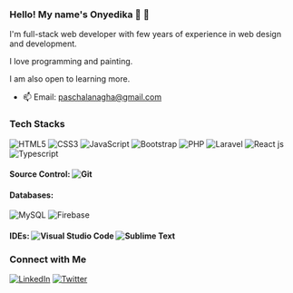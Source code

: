 ### Hello! My name's Onyedika 👋 👋

I'm full-stack web developer with few years of experience in web design and development.

I love programming and painting.

I am also open to learning more.

- 📫 Email: paschalanagha@gmail.com

### Tech Stacks

![HTML5](https://img.shields.io/badge/html5-%23E34F26.svg?style=for-the-badge&logo=html5&logoColor=white)
![CSS3](https://img.shields.io/badge/css3-%231572B6.svg?style=for-the-badge&logo=css3&logoColor=white)
![JavaScript](https://img.shields.io/badge/javascript-%23323330.svg?style=for-the-badge&logo=javascript&logoColor=%23F7DF1E)
![Bootstrap](https://img.shields.io/badge/bootstrap-%23563D7C.svg?style=for-the-badge&logo=bootstrap&logoColor=white)
![PHP](https://img.shields.io/badge/php-%23777BB4.svg?style=for-the-badge&logo=php&logoColor=white)
![Laravel](https://img.shields.io/badge/laravel-%23FF2D20.svg?style=for-the-badge&logo=laravel&logoColor=white)
![React js](https://img.shields.io/badge/-ReactJs-61DAFB?logo=react&logoColor=white&style=for-the-badge)
![Typescript](https://shields.io/badge/TypeScript-3178C6?logo=TypeScript&logoColor=FFF&style=for-the-badge)

#### Source Control: ![Git](https://img.shields.io/badge/git-%23F05033.svg?style=for-the-badge&logo=git&logoColor=white)

#### Databases:

![MySQL](https://img.shields.io/badge/mysql-%2300f.svg?style=for-the-badge&logo=mysql&logoColor=white)
![Firebase](https://img.shields.io/badge/Firebase-FCBA03?style=for-the-badge&logo=Firebase&logoColor=white)

#### IDEs: ![Visual Studio Code](https://img.shields.io/badge/Visual%20Studio%20Code-0078d7.svg?style=for-the-badge&logo=visual-studio-code&logoColor=white) ![Sublime Text](https://img.shields.io/badge/sublime_text-%23575757.svg?style=for-the-badge&logo=sublime-text&logoColor=important)

### Connect with Me

[![LinkedIn](https://img.shields.io/badge/linkedin-%230077B5.svg?style=for-the-badge&logo=linkedin&logoColor=white)](https://www.linkedin.com/in/onyedika-johnpaul-anagha/)
[![Twitter](https://img.shields.io/badge/Twitter-%231DA1F2.svg?style=for-the-badge&logo=Twitter&logoColor=white)](https://twitter.com/onyedika_anagha)

<!-- [![Instagram](https://img.shields.io/badge/Instagram-%23E4405F.svg?style=for-the-badge&logo=Instagram&logoColor=white)](https://www.instagram.com/ezeanyimhenry/) -->
